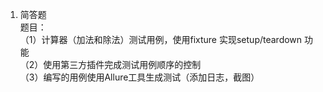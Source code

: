 1. 简答题<br>
题目：<br>
（1）计算器（加法和除法）测试用例，使用fixture 实现setup/teardown 功能<br>
（2）使用第三方插件完成测试用例顺序的控制<br>
（3）编写的用例使用Allure工具生成测试（添加日志，截图）<br>